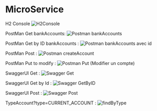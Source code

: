 # MicroService
H2 Console 
![H2Console](https://user-images.githubusercontent.com/86847138/198698222-ce00748d-859a-475c-bd88-dd875e8a55c9.PNG)


PostMan Get bankAccounts: 
![Postman bankAccounts](https://user-images.githubusercontent.com/86847138/198698344-d3b6d743-d3f1-48c7-a2c7-13f56aa8d239.PNG)


PostMan Get by ID bankAccounts :
![Postman bankAccounts avec id](https://user-images.githubusercontent.com/86847138/198698409-32e47820-8530-4b9c-b068-491bec6ea8c0.PNG)


PostMan Post : 
![Postman createAccount](https://user-images.githubusercontent.com/86847138/198698465-53691019-d39d-42a8-9ea3-2c1127f5ef0b.PNG)


PostMan Put to modify : 
![Postman Put (Modifier un compte)](https://user-images.githubusercontent.com/86847138/198698505-c9a2b155-e99e-4816-8aab-c94685134c31.PNG)


SwaggerUI Get : 
![Swagger Get](https://user-images.githubusercontent.com/86847138/198698554-26e408cf-02bb-4307-b914-ea5b8ed25b46.PNG)


SwaggerUI Get by Id : 
![Swagger GetByID](https://user-images.githubusercontent.com/86847138/198698581-d7e0f4f0-1c60-4599-baae-d4d6b4689774.PNG)


SwaggerUI Post : 
![Swagger Post](https://user-images.githubusercontent.com/86847138/198698604-8d31c06f-0b8c-4ff6-ab74-e689aad8f09a.PNG)


TypeAccount?type=CURRENT_ACCOUNT : 
![findByType](https://user-images.githubusercontent.com/86847138/198698689-531ac324-84cd-4f83-acb2-6cde412bc641.PNG)
